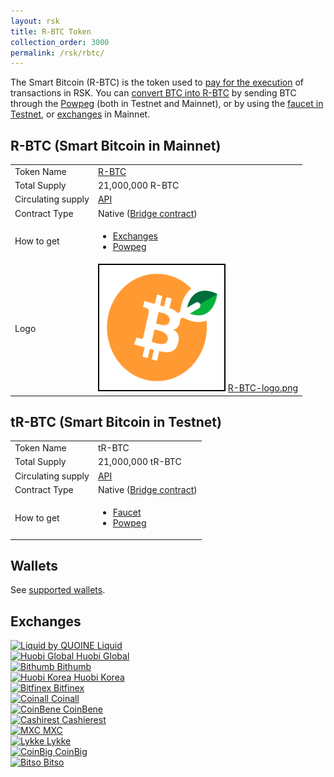 ```yaml
---
layout: rsk
title: R-BTC Token
collection_order: 3000
permalink: /rsk/rbtc/
---
```


The Smart Bitcoin (R-BTC) is the token used to [pay for the execution](/rsk/rbtc/gas/) of transactions in RSK. You can [convert BTC into R-BTC](/rsk/rbtc/conversion/) by sending BTC through the [Powpeg](/rsk/architecture/powpeg/) (both in Testnet and Mainnet), or by using the [faucet in Testnet](https://faucet.testnet.rsk.co/), or [exchanges](#exchanges) in Mainnet.

## R-BTC (Smart Bitcoin in Mainnet)

<table class="table">
  <tbody>
    <tr>
      <td scope="row">Token Name</td>
      <td><a href="https://coinmarketcap.com/currencies/rsk-smart-bitcoin/" target="_blank">R-BTC</a></td>
    </tr>
    <tr>
      <td scope="row">Total Supply</td>
      <td>21,000,000 R-BTC</td>
    </tr>
    <tr>
      <td scope="row">Circulating supply</td>
      <td><a href="https://backend.explorer.rsk.co/circulating/circulatingSupply" target="_blank">API</a></td>
    </tr>
    <tr>
      <td scope="row">Contract Type</td>
      <td>Native (<a href="https://explorer.rsk.co/address/0x0000000000000000000000000000000001000006" target="_blank">Bridge contract</a>)</td>
    </tr>
    <tr>
      <td scope="row">How to get</td>
      <td>
        <ul>
            <li><a href="#exchanges" target="_blank">Exchanges</a></li>
            <li><a href="/rsk/architecture/powpeg/" target="_blank">Powpeg</a></li>
        </ul>
      </td>
    </tr>
    <tr>
      <td scope="row">Logo</td>
      <td>
        <img src="/assets/img/rsk/R-BTC-logo.png" style="border: 2px solid black; width: 200px; height: 200px; background: white;" />
        <a href="/assets/img/rsk/R-BTC-logo.png" target="_blank">R-BTC-logo.png</a>
      </td>
    </tr>
  </tbody>
</table>

## tR-BTC (Smart Bitcoin in Testnet)

<table class="table">
  <tbody>
    <tr>
      <td scope="row">Token Name</td>
      <td>tR-BTC</td>
    </tr>
    <tr>
      <td scope="row">Total Supply</td>
      <td>21,000,000 tR-BTC</td>
    </tr>
    <tr>
      <td scope="row">Circulating supply</td>
      <td><a href="https://backend.explorer.testnet.rsk.co/circulating/circulatingSupply" target="_blank">API</a></td>
    </tr>
    <tr>
      <td scope="row">Contract Type</td>
      <td>Native (<a href="https://explorer.testnet.rsk.co/address/0x0000000000000000000000000000000001000006" target="_blank">Bridge contract</a>)</td>
    </tr>
    <tr>
      <td scope="row">How to get</td>
      <td>
        <ul>
            <li><a href="https://faucet.rsk.co" target="_blank">Faucet</a></li>
            <li><a href="/rsk/architecture/powpeg/" target="_blank">Powpeg</a></li>
        </ul>
      </td>
    </tr>
  </tbody>
</table>

## Wallets

See [supported wallets](/wallet/use/).

## Exchanges

<div class="owl-carousel owl-theme">
    <div class="item">
        <a href="https://www.liquid.com/" target="blank">
        <img src="https://rsk.co/img/exchanges/liquid.png" alt="Liquid by QUOINE">
        <a class="company-name" href="https://www.liquid.com/" target="blank">Liquid</a>
    </a>
    </div>
    <div class="item">
        <a href="https://www.hbg.com/" target="blank">
        <img src="https://rsk.co/img/exchanges/1-huobi-global.png" alt="Huobi Global">
        <a class="company-name" href="https://www.hbg.com/" target="blank">Huobi Global</a>
    </a>
    </div>
    <div class="item">
        <a href="https://en.bithumb.com" target="blank">
        <img src="https://rsk.co/img/exchanges/11-bithumb.png" alt="Bithumb">
        <a class="company-name" href="https://en.bithumb.com" target="blank">Bithumb</a>
    </a>
    </div>
    <div class="item">
        <a href="https://www.huobi.co.kr/" target="blank">
        <img src="https://rsk.co/img/exchanges/9-huobi-local.png" alt="Huobi Korea">
        <a class="company-name" href="https://www.huobi.co.kr/" target="blank">Huobi Korea</a>
    </a>
    </div>
    <div class="item">
        <a href="https://www.bitfinex.com/" target="blank">
        <img src="https://rsk.co/img/exchanges/10-bitfinex.png" alt="Bitfinex">
        <a class="company-name" href="https://www.bitfinex.com/" target="blank">Bitfinex</a>
    </a>
    </div>
    <div class="item">
        <a href="https://www.coinall.com/" target="blank">
        <img src="https://rsk.co/img/exchanges/2-coinalll.png" alt="Coinall">
        <a class="company-name" href="https://www.coinall.com/" target="blank">Coinall</a>
    </a>
    </div>
    <div class="item">
        <a href="https://www.coinbene.com/" target="blank">
        <img src="https://rsk.co/img/exchanges/3-coinbene.png" alt="CoinBene">
        <a class="company-name" href="https://www.coinbene.com/" target="blank">CoinBene</a>
    </a>
    </div>
    <div class="item">
        <a href="https://www.cashierest.com/">
        <img src="https://rsk.co/img/exchanges/5-cashierest.png" alt="Cashirest">
        <a class="company-name" href="https://www.cashierest.com/">Cashierest</a>
    </a>
    </div>
    <div class="item">
        <a href="https://www.mxc.com/" target="blank">
        <img src="https://rsk.co/img/exchanges/8-machineexchangecoin.png" alt="MXC">
        <a class="company-name" href="https://www.mxc.com/" target="blank">MXC</a>
    </a>
    </div>
    <div class="item" data-hash="exchanges-rif">
        <a href="https://www.lykke.com/" target="blank">
        <img src="https://rsk.co/img/exchanges/11-lykke.png" alt="Lykke">
        <a class="company-name" href="https://www.lykke.com/" target="blank">Lykke</a>
    </a>
    </div>
    <div class="item">
        <a href="https://www.coinbig.com/" target="blank">
        <img src="https://rsk.co/img/exchanges/6-coinbig.png" alt="CoinBig">
        <a class="company-name" href="https://www.coinbig.com/" target="blank">CoinBig</a>
    </a>
    </div>
    <div class="item">
        <a href="https://bitso.com/?l=en" target="blank">
        <img src="https://rsk.co/img/exchanges/4-bitso.png" alt="Bitso">
        <a class="company-name" href="https://bitso.com/?l=en" target="blank">Bitso</a>
    </a>
    </div>
</div>
